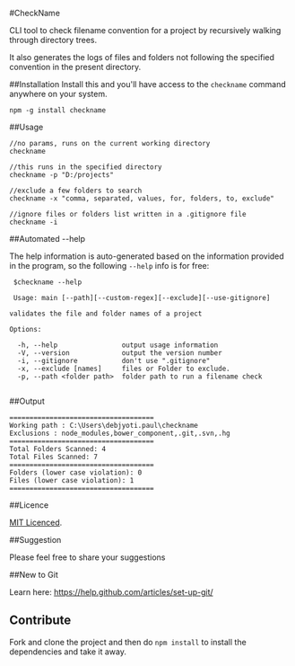 #CheckName 

CLI tool to check filename convention for a project by recursively walking through directory trees. 

It also generates the logs of files and folders not following the specified convention in the present directory.

##Installation
Install this and you'll have access to the ```checkname``` command anywhere on your system.

```
npm -g install checkname
```


##Usage

```
//no params, runs on the current working directory
checkname

//this runs in the specified directory
checkname -p "D:/projects"

//exclude a few folders to search
checkname -x "comma, separated, values, for, folders, to, exclude"

//ignore files or folders list written in a .gitignore file
checkname -i

```

##Automated --help

The help information is auto-generated based on the information provided in the program, so the following `--help` info is for free:

```  
 $checkname --help
 
 Usage: main [--path][--custom-regex][--exclude][--use-gitignore]

validates the file and folder names of a project

Options:

  -h, --help                output usage information
  -V, --version             output the version number
  -i, --gitignore           don't use ".gitignore"
  -x, --exclude [names]     files or Folder to exclude.
  -p, --path <folder path>  folder path to run a filename check
  
```

##Output
```
====================================
Working path : C:\Users\debjyoti.paul\checkname
Exclusions : node_modules,bower_component,.git,.svn,.hg
====================================
Total Folders Scanned: 4
Total Files Scanned: 7
====================================
Folders (lower case violation): 0
Files (lower case violation): 1
====================================
```

##Licence

[MIT Licenced](./LICENCE).

##Suggestion

Please feel free to share your suggestions

##New to Git

Learn here: https://help.github.com/articles/set-up-git/

## Contribute

Fork and clone the project and then do `npm install` to install the dependencies and take it away.